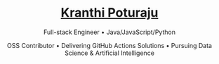 <h1 align="center"><a href="https://www.linkedin.com/in/kranthipoturaju">Kranthi Poturaju</a></h1>
<p align="center">Full-stack Engineer • Java/JavaScript/Python</p>
<p align="center">OSS Contributor • Delivering GitHub Actions Solutions • Pursuing Data Science & Artificial Intelligence</p>


<!--
**kranthipoturaju/kranthipoturaju** is a ✨ _special_ ✨ repository because its `README.md` (this file) appears on your GitHub profile.

Here are some ideas to get you started:

- 🔭 I’m currently working on ...
- 🌱 I’m currently learning ...
- 👯 I’m looking to collaborate on ...
- 🤔 I’m looking for help with ...
- 💬 Ask me about ...
- 📫 How to reach me: ...
- 😄 Pronouns: ...
- ⚡ Fun fact: ...
-->
